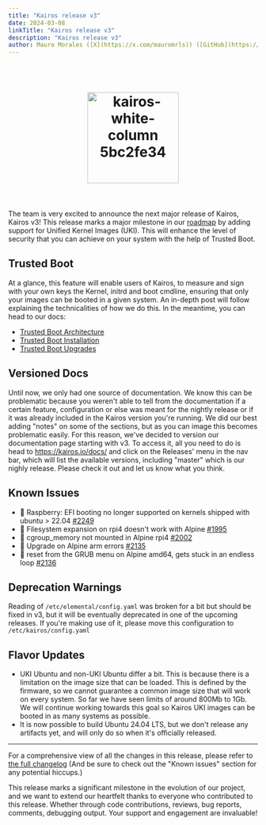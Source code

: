 ```yaml
---
title: "Kairos release v3"
date: 2024-03-08
linkTitle: "Kairos release v3"
description: "Kairos release v3"
author: Mauro Morales ([X](https://x.com/mauromrls)) ([GitHub](https://github.com/mauromorales))
---
```

<h1 align="center">
  <br>
     <img width="184" alt="kairos-white-column 5bc2fe34" src="https://user-images.githubusercontent.com/2420543/215073247-96988fd1-7fcf-4877-a28d-7c5802db43ab.png">
    <br>
<br>
</h1>

The team is very excited to announce the next major release of Kairos, Kairos v3! This release marks a major milestone in our [roadmap](https://github.com/orgs/kairos-io/projects/2/views/1) by adding support for Unified Kernel Images (UKI). This will enhance the level of security that you can achieve on your system with the help of Trusted Boot.

## Trusted Boot

At a glance, this feature will enable users of Kairos, to measure and sign with your own keys the Kernel, initrd and boot cmdline, ensuring that only your images can be booted in a given system. An in-depth post will follow explaining the technicalities of how we do this. In the meantime, you can head to our docs:

- [Trusted Boot Architecture](https://kairos.io/docs/architecture/trustedboot/)
- [Trusted Boot Installation](https://kairos.io/docs/installation/trustedboot/)
- [Trusted Boot Upgrades](https://kairos.io/docs/upgrade/trustedboot/)

## Versioned Docs

Until now, we only had one source of documentation. We know this can be problematic because you weren't able to tell from the documentation if a certain feature, configuration or else was meant for the nightly release or if it was already included in the Kairos version you're running. We did our best adding "notes" on some of the sections, but as you can image this becomes problematic easily. For this reason, we've decided to version our documentation page starting with v3. To access it, all you need to do is head to https://kairos.io/docs/ and click on the Releases' menu in the nav bar, which will list the available versions, including "master" which is our nighly release. Please check it out and let us know what you think.

## Known Issues

* 🐛 Raspberry: EFI booting no longer supported on kernels shipped with ubuntu > 22.04 [#2249](https://github.com/kairos-io/kairos/issues/2249)
* 🐛 Filesystem expansion on rpi4 doesn't work with Alpine [#1995](https://github.com/kairos-io/kairos/issues/1995)
* 🐛 cgroup_memory not mounted in Alpine rpi4 [#2002](https://github.com/kairos-io/kairos/issues/2002)
* 🐛 Upgrade on Alpine arm errors [#2135](https://github.com/kairos-io/kairos/issues/2135)
* 🐛 reset from the GRUB menu on Alpine amd64, gets stuck in an endless loop [#2136](https://github.com/kairos-io/kairos/issues/2136)

## Deprecation Warnings

Reading of `/etc/elemental/config.yaml` was broken for a bit but should be fixed in v3, but it will be eventually deprecated in one of the upcoming releases. If you're making use of it, please move this configuration to `/etc/kairos/config.yaml`


## Flavor Updates

* UKI Ubuntu and non-UKI Ubuntu differ a bit. This is because there is a limitation on the image size that can be loaded. This is defined by the firmware, so we cannot guarantee a common image size that will work on every system. So far we have seen limits of around 800Mb to 1Gb. We will continue working towards this goal so Kairos UKI images can be booted in as many systems as possible.
* It is now possible to build Ubuntu 24.04 LTS, but we don't release any artifacts yet, and will only do so when it's officially released.

---

For a comprehensive view of all the changes in this release, please refer to [the full changelog](https://github.com/kairos-io/kairos/releases/tag/v3.0.0) (And be sure to check out the "Known issues" section for any potential hiccups.)

This release marks a significant milestone in the evolution of our project, and we want to extend our heartfelt thanks to everyone who contributed to this release. Whether through code contributions, reviews, bug reports, comments, debugging output. Your support and engagement are invaluable!

